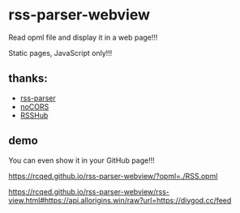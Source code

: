 # rss-parser-webview

Read opml file and display it in a web page!!!

Static pages, JavaScript only!!!

## thanks:

- [rss-parser](https://github.com/rbren/rss-parser)
- [noCORS](https://github.com/rcqed/noCORS)
- [RSSHub](https://github.com/DIYgod/RSSHub)

## demo

You can even show it in your GitHub page!!!

https://rcqed.github.io/rss-parser-webview/?opml=./RSS.opml

https://rcqed.github.io/rss-parser-webview/rss-view.html#https://api.allorigins.win/raw?url=https://diygod.cc/feed
